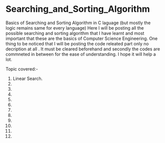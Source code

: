 # Searching_and_Sorting_Algorithm
Basics of Searching and Sorting Algorithm in C laguage (but mostly the logic remains same for every language)
Here I will be posting all the possible searching and sorting algorithm that I have learnt and most important that these are the basics of Computer Science Engineering.
One thing to be noticed that I will be posting the code releated part only no decription at all . It must be cleared beforehand and secondly the codes are commneted in between for the ease of understanding.
I hope it will help a lot.

Topic covered:-
 1. Linear Search.
 2.
 3.
 4.
 5.
 6.
 7.
 8.
 9.
10.
11.
12.
